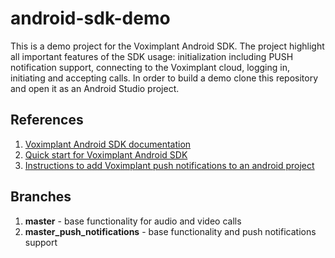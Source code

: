 # android-sdk-demo

This is a demo project for the Voximplant Android SDK. The project highlight all important features
of the SDK usage: initialization including PUSH notification support, connecting to the
Voximplant cloud, logging in, initiating and accepting calls. In order to build a demo clone this
repository and open it as an Android Studio project.

## References
1. [Voximplant Android SDK documentation](http://voximplant.com/docs/references/mobilesdk/android/)
2. [Quick start for Voximplant Android SDK](http://voximplant.com/docs/quickstart/26/using-android-sdk/)
3. [Instructions to add Voximplant push notifications to an android project](http://voximplant.com/blog/push-notifications-for-android/)

## Branches
1. <b>master</b> - base functionality for audio and video calls
2. <b>master_push_notifications</b> - base functionality and push notifications support